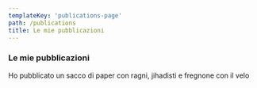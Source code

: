 ```yaml
---
templateKey: 'publications-page'
path: /publications
title: Le mie pubblicazioni
---
```

### Le mie pubblicazioni
Ho pubblicato un sacco di paper con ragni, jihadisti e fregnone con il velo